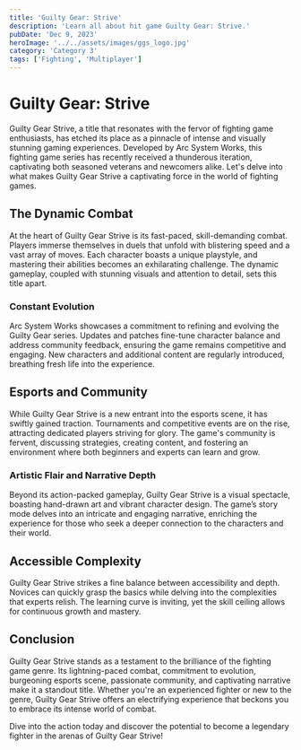 ```yaml
---
title: 'Guilty Gear: Strive'
description: 'Learn all about hit game Guilty Gear: Strive.'
pubDate: 'Dec 9, 2023'
heroImage: '../../assets/images/ggs_logo.jpg'
category: 'Category 3'
tags: ['Fighting', 'Multiplayer']
---
```


# Guilty Gear: Strive

Guilty Gear Strive, a title that resonates with the fervor of fighting game enthusiasts, has etched its place as a pinnacle of intense and visually stunning gaming experiences. Developed by Arc System Works, this fighting game series has recently received a thunderous iteration, captivating both seasoned veterans and newcomers alike. Let's delve into what makes Guilty Gear Strive a captivating force in the world of fighting games.

## The Dynamic Combat

At the heart of Guilty Gear Strive is its fast-paced, skill-demanding combat. Players immerse themselves in duels that unfold with blistering speed and a vast array of moves. Each character boasts a unique playstyle, and mastering their abilities becomes an exhilarating challenge. The dynamic gameplay, coupled with stunning visuals and attention to detail, sets this title apart.

### Constant Evolution

Arc System Works showcases a commitment to refining and evolving the Guilty Gear series. Updates and patches fine-tune character balance and address community feedback, ensuring the game remains competitive and engaging. New characters and additional content are regularly introduced, breathing fresh life into the experience.

## Esports and Community

While Guilty Gear Strive is a new entrant into the esports scene, it has swiftly gained traction. Tournaments and competitive events are on the rise, attracting dedicated players striving for glory. The game's community is fervent, discussing strategies, creating content, and fostering an environment where both beginners and experts can learn and grow.

### Artistic Flair and Narrative Depth

Beyond its action-packed gameplay, Guilty Gear Strive is a visual spectacle, boasting hand-drawn art and vibrant character design. The game’s story mode delves into an intricate and engaging narrative, enriching the experience for those who seek a deeper connection to the characters and their world.

## Accessible Complexity

Guilty Gear Strive strikes a fine balance between accessibility and depth. Novices can quickly grasp the basics while delving into the complexities that experts relish. The learning curve is inviting, yet the skill ceiling allows for continuous growth and mastery.

## Conclusion

Guilty Gear Strive stands as a testament to the brilliance of the fighting game genre. Its lightning-paced combat, commitment to evolution, burgeoning esports scene, passionate community, and captivating narrative make it a standout title. Whether you're an experienced fighter or new to the genre, Guilty Gear Strive offers an electrifying experience that beckons you to embrace its intense world of combat.

Dive into the action today and discover the potential to become a legendary fighter in the arenas of Guilty Gear Strive!
